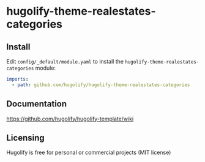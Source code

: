 # hugolify-theme-realestates-categories

## Install
Edit `config/_default/module.yaml` to install the `hugolify-theme-realestates-categories` module:
```yml
imports:
  - path: github.com/hugolify/hugolify-theme-realestates-categories
```

## Documentation
https://github.com/hugolify/hugolify-template/wiki

## Licensing
Hugolify is free for personal or commercial projects (MIT license)
